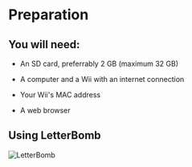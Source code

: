# Preparation #

## You will need: ##

- An SD card, preferrably 2 GB (maximum 32 GB)

- A computer and a Wii with an internet connection

- Your Wii's MAC address

- A web browser


## Using LetterBomb ##

![LetterBomb](https://user-images.githubusercontent.com/113637453/197420695-8713c87a-1edb-45f7-a90e-f55b55423243.png)
